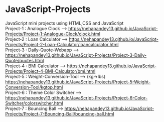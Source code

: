 # JavaScript-Projects
JavaScript mini projects using HTML,CSS and JavaScript<br>
Project-1 : Analogue Clock --> https://nehapandey13.github.io/JavaScript-Projects/Project-1-Analogue-Clock/clock.html<br>
Project-2 : Loan Calculator --> https://nehapandey13.github.io/JavaScript-Projects/Project-2-Loan-Calculator/loancalculator.html<br>
Project-3 : Daily-Quote-Webapp --> https://nehapandey13.github.io/JavaScript-Projects/Project-3-Daily-Quote/quotes.html<br>
Project-4 : BMI Calculator --> https://nehapandey13.github.io/JavaScript-Projects/Project-4-BMI-Calculator/bmi.html<br>
Project-5 : Weight-Conversion-Tool --> (kg->lbs) https://nehapandey13.github.io/JavaScript-Projects/Project-5-Weight-Conversion-Tool/kgtop.html<br>
Project-6 : Theme Color Switcher --> https://nehapandey13.github.io/JavaScript-Projects/Project-6-Color-Switcher/colorswitcher.html<br>
Project-7 : Bouncing Ball --> https://nehapandey13.github.io/JavaScript-Projects/Project-7-Bouncing-Ball/bouncing-ball.html<br>
